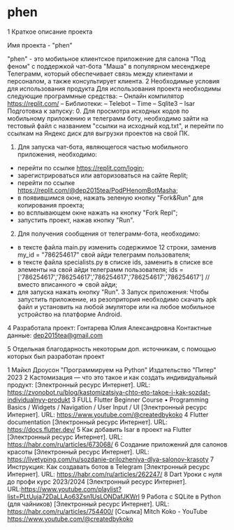 # phen
1 Краткое описание проекта

Имя проекта  - "phen" 

"phen"  - это мобильное клиентское приложение для салона "Под феном" с поддержкой чат-бота "Маша" в популярном месенджере Телеграмм, который обеспечивает связь между клиентами и персоналом, а также консультирует клиента.
2 Необходимые условия для использования продукта
Для использования проекта необходимы следующие программные средства:
– Онлайн компилятор https://replit.com/
–  Библиотеки:
– Telebot
– Time
– Sqlite3
– Isar
Подготовка к запуску:
0. Для просмотра исходных кодов по мобильному приложению и телеграмм боту, необходимо зайти на тестовый файл с названием "ссылки на исходный код.txt", и перейти по ссылкам на Яндекс диск для выгрузки проектов на свой ПК.
1. Для запуска чат-бота, являющегося частью мобильного приложения, необходимо: 
- перейти по ссылке https://replit.com/login;
- зарегистрироваться или авторизоваться на сайте Replit;
- перейти по ссылке https://replit.com/@dep2015tea/PodPHenomBotMasha;
- в появившимся окне, нажать зеленую кнопку "Fork&Run" для копирования проекта;
- во всплывающем окне нажать на кнопку "Fork Repl";
- запустить проект, нажав кнопку "Run".
2. Для получения сообщения от телеграмм-бота, необходимо: 
 - в тексте файла main.py  изменить содержимое 12 строки, заменив my_id = "786254617"  свой айди телеграмм пользователя;
 - в тексте файла specialists.py в списке ids, заменить в списке все элементы на свой айди телеграмм пользователя;
   ids =['786254617','786254617','786254617','786254617','786254617'] //вместо вписанного => свой айди;
 - для запуска нажать кнопку "Run".
3 Запуск приложения:
Чтобы запустить приложение, из резопритория необходимо скачать apk файл и установить на любой эмуляторе или на любое мобильное устройство на платформе Android.

4 Разработала проект: Гонтарева Юлия Александровна 
Контактные данные: dep2015tea@gmail.com


5 Отдельная благодарность некоторым доп. источникам, с помощью которых был разработан проект

1 Майкл Дроусон "Программируем на Python" Издательство "Питер" 2023
2 Кастомизация — что это такое и как создать индивидуальный продукт: [Электронный ресурс Интернет]. URL: https://zvonobot.ru/blog/kastomizatsiya-chto-eto-takoe-i-kak-sozdat-individualnyy-produkt
3 FULL Flutter Beginner Course • Programming Basics / Widgets / Navigation / User Input / UI [Электронный ресурс Интернет]. URL:  https://www.youtube.com/@createdbykoko
4 Flutter documentation [Электронный ресурс Интернет]. URL:  https://docs.flutter.dev/ 
5 Как добавить Isar в проект на Flutter [Электронный ресурс Интернет]. URL:  https://habr.com/ru/articles/673068/
6 Создание приложений для салонов красоты [Электронный ресурс Интернет]. URL: https://livetyping.com/ru/sozdanie-prilozheniya-dlya-salonov-krasoty 
7 Инструкция: Как создавать ботов в Telegram [Электронный ресурс Интернет]. URL:  https://habr.com/ru/articles/262247/
8 Dart Уроки с нуля до профи курс 2023/2024 [Электронный ресурс Интернет]. URL:https://www.youtube.com/playlist?list=PLtUuja72DaLLAo63Zsn1UsLONDafJKWrl
9 Работа с SQLite в Python (для чайников) [Электронный ресурс Интернет]. URL: https://habr.com/ru/articles/754400/
[Ссылка]
Mitch Koko - YouTube
https://www.youtube.com/@createdbykoko
